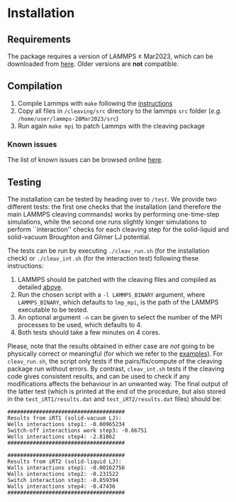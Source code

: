 # Installation

## Requirements

The package requires a version of LAMMPS $\geq$ Mar2023, which can be downloaded from [here](https://www.lammps.org/download.html). Older versions are **not** compatible.

## Compilation

1. Compile Lammps with `make` following the [instructions](https://docs.lammps.org/Build_make.html)
2. Copy all files in `/cleaving/src` directory to the lammps `src` folder (*e.g.* `/home/user/lammps-28Mar2023/src`)
3. Run again `make mpi` to patch Lammps with the cleaving package

### Known issues

The list of known issues can be browsed online [here](https://github.com/demonico85/cleaving/issues).

## Testing

The installation can be tested by heading over to `/test`. We provide two different tests: the first one checks that the installation (and therefore the main LAMMPS cleaving commands) works by performing one-time-step simulations, while the second one runs slightly longer simulations to perform ``interaction'' checks for each cleaving step for the solid-liquid and solid-vacuum Broughton and Gilmer LJ potential.

The tests can be run by executing `./cleav_run.sh` (for the installation check) or `./cleav_int.sh` (for the interaction test) following these instructions:

1. LAMMPS should be patched with the cleaving files and compiled as detailed [above](#compilation).
2. Run the chosen script with a `-l LAMMPS_BINARY` argument, where `LAMMPS_BINARY`, which defaults to `lmp_mpi`, is the path of the LAMMPS executable to be tested.
3. An optional argument `-n` can be given to select the number of the MPI processes to be used, which defaults to 4.
4. Both tests should take a few minutes on 4 cores. 

Please, note that the results obtained in either case are *not* going to be physically correct or meaningful (for which we refer to the [examples](example.md)). For `cleav_run.sh`, the script only tests if the pairs/fix/compute of the cleaving package run without errors. By contrast, `cleav_int.sh` tests if the cleaving code gives consistent results, and can be used to check if any modifications affects the behaviour in an unwanted way. The final output of the latter test (which is printed at the end of the procedure, but also stored in the `test_iRT1/results.dat` and `test_iRT2/results.dat` files) should be:

    #####################################
    Results from iRT1 (solid-vacuum LJ):
    Wells interactions step1: -0.00965234
    Switch-off interactions work step3: -0.66751
    Wells interactions step4: -2.81862
    #####################################

    #####################################
    Results from iRT2 (solid-liquid LJ):
    Walls interactions step1: -0.00162756
    Walls interactions step2: -0.231522
    Switch interaction step3: -0.859394
    Walls interactions step4: -0.47436
    #####################################
